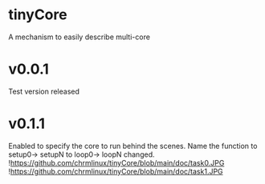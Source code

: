 # tinyCore
A mechanism to easily describe multi-core
# v0.0.1
Test version released
# v0.1.1
Enabled to specify the core to run behind the scenes.
Name the function 
to setup0-> setupN
to loop0-> loopN
changed.
!https://github.com/chrmlinux/tinyCore/blob/main/doc/task0.JPG
!https://github.com/chrmlinux/tinyCore/blob/main/doc/task1.JPG
